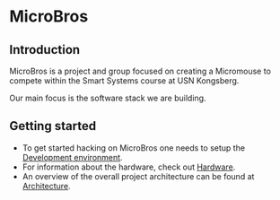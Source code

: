 # MicroBros
## Introduction
MicroBros is a project and group focused on creating a Micromouse to compete within the Smart Systems course at USN Kongsberg.

Our main focus is the software stack we are building.

## Getting started
- To get started hacking on MicroBros one needs to setup the [Development environment](Docs/DevelopmentEnvironment.md).
- For information about the hardware, check out [Hardware](Docs/Hardware.md).
- An overview of the overall project architecture can be found at [Architecture](Docs/Architecture.md).
